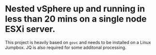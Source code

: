 # Nested vSphere up and running in less than 20 mins on a single node ESXi server. 


This project is heavily based on `govc` and needs to be installed on a Linux Jumpbox. JQ is also required for some additonal processing. 
